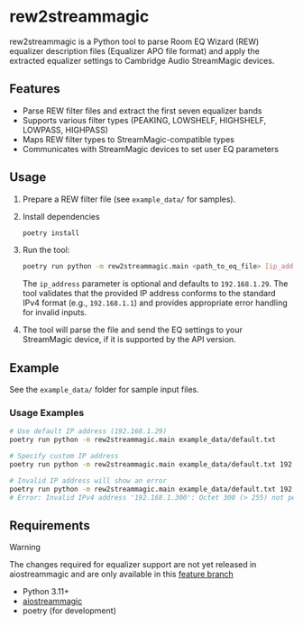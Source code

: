 # rew2streammagic

rew2streammagic is a Python tool to parse Room EQ Wizard (REW) equalizer description files (Equalizer APO file format) and apply the extracted equalizer settings to Cambridge Audio StreamMagic devices.

## Features

- Parse REW filter files and extract the first seven equalizer bands
- Supports various filter types (PEAKING, LOWSHELF, HIGHSHELF, LOWPASS, HIGHPASS)
- Maps REW filter types to StreamMagic-compatible types
- Communicates with StreamMagic devices to set user EQ parameters

## Usage

1. Prepare a REW filter file (see `example_data/` for samples).

1. Install dependencies

    ```sh
    poetry install
    ```

1. Run the tool:

    ```sh
    poetry run python -m rew2streammagic.main <path_to_eq_file> [ip_address]
    ```

    The `ip_address` parameter is optional and defaults to `192.168.1.29`. The tool validates that the provided IP address conforms to the standard IPv4 format (e.g., `192.168.1.1`) and provides appropriate error handling for invalid inputs.

1. The tool will parse the file and send the EQ settings to your StreamMagic device, if it is supported by the API version.

## Example

See the `example_data/` folder for sample input files.

### Usage Examples

```sh
# Use default IP address (192.168.1.29)
poetry run python -m rew2streammagic.main example_data/default.txt

# Specify custom IP address
poetry run python -m rew2streammagic.main example_data/default.txt 192.168.1.100

# Invalid IP address will show an error
poetry run python -m rew2streammagic.main example_data/default.txt 192.168.1.300
# Error: Invalid IPv4 address '192.168.1.300': Octet 300 (> 255) not permitted in '192.168.1.300'
```

## Requirements

> [!WARNING]
> The changes required for equalizer support are not yet released in aiostreammagic and are only available in this [feature branch](https://github.com/Solmath/aiostreammagic/tree/feature/add-eq-support)

- Python 3.11+
- [aiostreammagic](https://github.com/noahhusby/aiostreammagic)
- poetry (for development)
